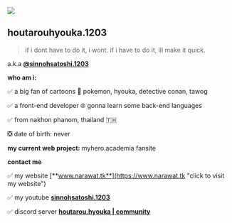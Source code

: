 
[![](https://gifdb.com/images/high/sad-anime-hyouka-houtarou-oreki-rhgamvxt06uc2reg.gif)](https://gifdb.com/images/high/sad-anime-hyouka-houtarou-oreki-rhgamvxt06uc2reg.gif)
## houtarouhyouka.1203 
>  if i dont have to do it, i wont. if i have to do it, ill make it quick.

a.k.a  [**@sinnohsatoshi.1203**](https://www.narawat.tk "click to visit my website")

**who am i:**

✅ a big fan of cartoons 💙 pokemon, hyouka, detective conan, tawog

✅ a front-end developer 🌐 gonna learn some back-end languages

✅ from nakhon phanom, thailand 🇹🇭

❎ date of birth: never

**my current web project:** myhero.academia fansite

**contact me**

✅ my website    [**www.narawat.tk**](https://www.narawat.tk "click to visit my website")

✅ my youtube  [**sinnohsatoshi.1203**](https://www.youtube.com/@sinnohsatoshi.1203 "sinnohsatoshi.1203")

✅ discord server [**houtarou.hyouka | community**](https://discord.gg/UV8hHS7Nd9 "click to visit my website")




